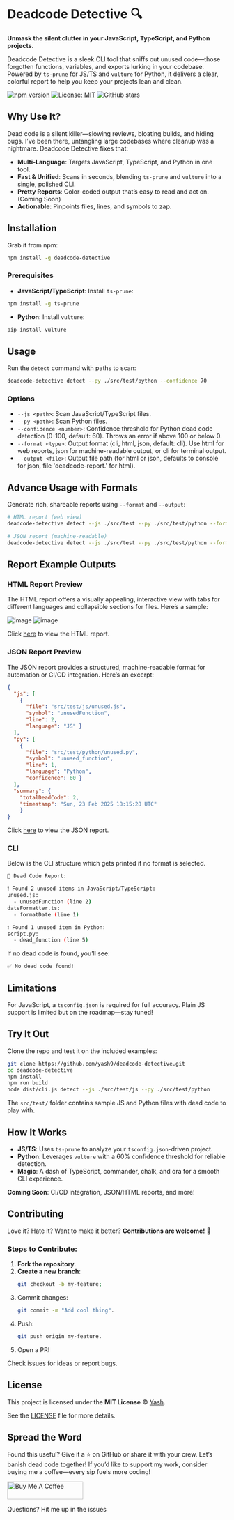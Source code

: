 # Deadcode Detective 🔍

**Unmask the silent clutter in your JavaScript, TypeScript, and Python projects.**

Deadcode Detective is a sleek CLI tool that sniffs out unused code—those forgotten functions, variables, and exports lurking in your codebase. Powered by `ts-prune` for JS/TS and `vulture` for Python, it delivers a clear, colorful report to help you keep your projects lean and clean.

[![npm version](https://badge.fury.io/js/deadcode-detective.svg)](https://www.npmjs.com/package/deadcode-detective)
[![License: MIT](https://img.shields.io/badge/License-MIT-yellow.svg)](https://opensource.org/licenses/MIT)
![GitHub stars](https://img.shields.io/github/stars/rathi-yash/deadcode-detective.svg?style=social)


## Why Use It?

Dead code is a silent killer—slowing reviews, bloating builds, and hiding bugs. I’ve been there, untangling large codebases where cleanup was a nightmare. Deadcode Detective fixes that:
- **Multi-Language**: Targets JavaScript, TypeScript, and Python in one tool.
- **Fast & Unified**: Scans in seconds, blending `ts-prune` and `vulture` into a single, polished CLI.
- **Pretty Reports**: Color-coded output that’s easy to read and act on. (Coming Soon)
- **Actionable**: Pinpoints files, lines, and symbols to zap.


## Installation

Grab it from npm:

```bash
npm install -g deadcode-detective
```

### **Prerequisites**
- **JavaScript/TypeScript**: Install `ts-prune`:

```bash
npm install -g ts-prune
```

- **Python**: Install `vulture`:
```bash
pip install vulture
```


## Usage

Run the `detect` command with paths to scan:
```bash
deadcode-detective detect --py ./src/test/python --confidence 70
```

### **Options**
- `--js <path>`: Scan JavaScript/TypeScript files.
- `--py <path>`: Scan Python files.
- `--confidence <number>`: Confidence threshold for Python dead code detection (0-100, default: 60). Throws an error if above 100 or below 0.
- `--format <type>`: Output format (cli, html, json, default: cli). Use html for web reports, json for machine-readable output, or cli for terminal output.
- `--output <file>`: Output file path (for html or json, defaults to console for json, file 'deadcode-report.<format>' for html).

## Advance Usage with Formats

Generate rich, shareable reports using `--format` and `--output`:
```bash
# HTML report (web view)
deadcode-detective detect --js ./src/test --py ./src/test/python --format html --output report.html

# JSON report (machine-readable)
deadcode-detective detect --js ./src/test --py ./src/test/python --format json --output report.json
```

## Report Example Outputs

### HTML Report Preview
The HTML report offers a visually appealing, interactive view with tabs for different languages and collapsible sections for files. Here’s a sample:

![image](assests/html_report_json.png) ![image](assests/html_report_python.png)


Click [here](report.html) to view the HTML report.

### JSON Report Preview
The JSON report provides a structured, machine-readable format for automation or CI/CD integration. Here’s an excerpt:

```json
{
  "js": [
    { 
      "file": "src/test/js/unused.js", 
      "symbol": "unusedFunction", 
      "line": 2, 
      "language": "JS" }
  ],
  "py": [
    { 
      "file": "src/test/python/unused.py", 
      "symbol": "unused_function", 
      "line": 1, 
      "language": "Python", 
      "confidence": 60 }
  ],
  "summary": { 
    "totalDeadCode": 2, 
    "timestamp": "Sun, 23 Feb 2025 18:15:28 UTC" 
    }
}
```
Click [here](report.json) to view the JSON report.

### CLI
Below is the CLI structure which gets printed if no format is selected.

```bash
🔎 Dead Code Report:

❗ Found 2 unused items in JavaScript/TypeScript:
unused.js:
  - unusedFunction (line 2)
dateFormatter.ts:
  - formatDate (line 1)

❗ Found 1 unused item in Python:
script.py:
  - dead_function (line 5)
```

If no dead code is found, you’ll see:
```bash
✅ No dead code found!
```

## Limitations

For JavaScript, a `tsconfig.json` is required for full accuracy. Plain JS support is limited but on the roadmap—stay tuned!

## Try It Out

Clone the repo and test it on the included examples:
```bash
git clone https://github.com/yash9/deadcode-detective.git
cd deadcode-detective
npm install
npm run build
node dist/cli.js detect --js ./src/test/js --py ./src/test/python
```
The `src/test/` folder contains sample JS and Python files with dead code to play with.


## How It Works

- **JS/TS**: Uses `ts-prune` to analyze your `tsconfig.json`-driven project.
- **Python**: Leverages `vulture` with a 60% confidence threshold for reliable detection.
- **Magic**: A dash of TypeScript, commander, chalk, and ora for a smooth CLI experience.

**Coming Soon**: CI/CD integration, JSON/HTML reports, and more!


## Contributing

Love it? Hate it? Want to make it better? **Contributions are welcome!** 🚀  

### Steps to Contribute:
1. **Fork the repository**.
2. **Create a new branch**:  
   ```sh
   git checkout -b my-feature;
   ```
3. Commit changes:
   ```sh
   git commit -m "Add cool thing".
   ```
6. Push:
   ```sh
   git push origin my-feature.
   ```
8. Open a PR!

Check issues for ideas or report bugs.

## License

This project is licensed under the **MIT License** © [Yash](https://github.com/rathi-yash).  

See the [LICENSE](./LICENSE) file for more details.

## Spread the Word

Found this useful? Give it a ⭐ on GitHub or share it with your crew. Let’s banish dead code together! If you’d like to support my work, consider buying me a coffee—every sip fuels more coding!

<a href="https://www.buymeacoffee.com/yash.rathi" target="_blank"><img src="https://cdn.buymeacoffee.com/buttons/default-orange.png" alt="Buy Me A Coffee" height="41" width="174"></a>

Questions? Hit me up in the issues
